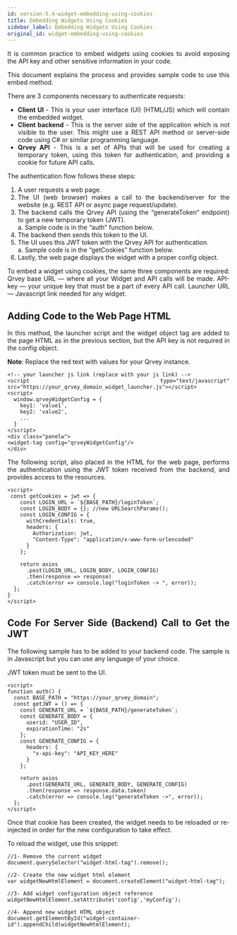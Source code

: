 ```yaml
---
id: version-5.4-widget-embedding-using-cookies
title: Embedding Widgets Using Cookies
sidebar_label: Embedding Widgets Using Cookies
original_id: widget-embedding-using-cookies
---
```


<div style="text-align: justify">

It is common practice to embed widgets using cookies to avoid exposing the API key and other sensitive information in your code. 

This document explains the process and provides sample code to use this embed method.

There are 3 components necessary to authenticate requests:
* **Client UI** - This is your user interface (UI) (HTML/JS) which will contain the embedded widget.
* **Client backend** - This is the server side of the application which is not visible to the user. This might use a REST API method or server-side code using C# or similar programming language.
* **Qrvey API** - This is a set of APIs that will be used for creating a temporary token, using this token for authentication, and providing a cookie for future API calls.

The authentication flow follows these steps:
1. A user requests a web page.
2. The UI (web browser) makes a call to the backend/server for the website (e.g. REST API or async page request/update).
3. The backend calls the Qrvey API (using the “generateToken” endpoint) to get a new temporary token (JWT).<br>
a. Sample code is in the “auth” function below.
4. The backend then sends this token to the UI.
5. The UI uses this JWT token with the Qrvey API for authentication. <br>
a. Sample code is in the “getCookies” function below.
6. Lastly, the web page displays the widget with a proper config object.
 
To embed a widget using cookies, the same three components are required:
Qrvey base URL — where all your Widget and API calls will be made.
API-key — your unique key that must be a part of every API call.
Launcher URL — Javascript link needed for any widget.

## Adding Code to the Web Page HTML
In this method, the launcher script and the widget object tag are added to the page HTML  as in the previous section, but the API key is not required in the config object.

**Note**: Replace the red text with values for your Qrvey instance.

```
<!-- your launcher js link (replace with your js link) -->
<script type="text/javascript" src="https://your_qrvey_domain_widget_launcher.js"></script>
<script>  
  window.qrveyWidgetConfig = {
    key1: 'value1',
    key2: 'value2',
    ...
  }
</script> 
<div class="panelw">
<widget-tag config="qrveyWidgetConfig"/>
</div>
```
The following script, also placed in the HTML for the web page, performs the authentication using the JWT token received from the backend, and provides access to the resources.
```
<script>  
 const getCookies = jwt => {
    const LOGIN_URL = `${BASE_PATH}/loginToken`;
    const LOGIN_BODY = {}; //new URLSearchParams();
    const LOGIN_CONFIG = {
      withCredentials: true,
      headers: {
        Authorization: jwt,
        "Content-Type": "application/x-www-form-urlencoded"
      }
    };

    return axios
      .post(LOGIN_URL, LOGIN_BODY, LOGIN_CONFIG)
      .then(response => response)
      .catch(error => console.log("loginToken -> ", error));
  };
}
</script>
```

## Code For Server Side (Backend) Call to Get the JWT
The following sample has to be added to your backend code. The sample is in Javascript but you can use any language of your choice.

JWT token must be sent to the UI.

```
<script> 
function auth() {
  const BASE_PATH = "https://your_qrvey_domain";
  const getJWT = () => {
    const GENERATE_URL = `${BASE_PATH}/generateToken`;
    const GENERATE_BODY = {
      userid: "USER_ID",
      expirationTime: "2s"
    };
    const GENERATE_CONFIG = {
      headers: {
        "x-api-key": "API_KEY_HERE" 
      }
    };

    return axios
      .post(GENERATE_URL, GENERATE_BODY, GENERATE_CONFIG)
      .then(response => response.data.token)
      .catch(error => console.log("generateToken ->", error));
  };
</script>
```

Once that cookie has been created, the widget needs to be reloaded or re-injected in order for the new configuration to take effect.

To reload the widget, use this snippet:
```
//1- Remove the current widget
document.querySelector("widget-html-tag").remove();

//2- Create the new widget html element
var widgetNewHtmlElement = document.createElement("widget-html-tag");

//3- Add widget configuration object reference
widgetNewHtmlElement.setAttribute('config','myConfig');

//4- Append new widget HTML object 
document.getElementById("widget-container-id").appendChild(widgetNewHtmlElement);
```



